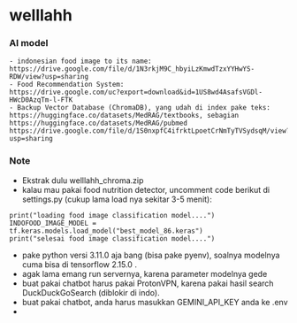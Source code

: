 # welllahh



### AI model
```
- indonesian food image to its name:
https://drive.google.com/file/d/1N3rkjM9C_hbyiLzKmwdTzxYYHwYS-RDW/view?usp=sharing
- Food Recommendation System:
https://drive.google.com/uc?export=download&id=1US8wd4AsafsVGDl-HWcD0AzqTm-l-FTK
- Backup Vector Database (ChromaDB), yang udah di index pake teks: https://huggingface.co/datasets/MedRAG/textbooks, sebagian https://huggingface.co/datasets/MedRAG/pubmed 
https://drive.google.com/file/d/1S0nxpfC4ifrktLpoetCrNmTyTVSydsqM/view?usp=sharing

```

### Note
- Ekstrak dulu welllahh_chroma.zip 
- kalau mau pakai food nutrition detector, uncomment code berikut di settings.py (cukup lama load nya sekitar 3-5 menit): 
```
print("loading food image classification model....")
INDOFOOD_IMAGE_MODEL = tf.keras.models.load_model("best_model_86.keras")
print("selesai food image classification model....")
```
- pake python versi 3.11.0 aja bang (bisa pake pyenv), soalnya modelnya cuma bisa di tensorflow 2.15.0 .
- agak lama emang run servernya, karena parameter modelnya gede
- buat pakai chatbot harus pakai ProtonVPN, karena pakai hasil search DuckDuckGoSearch (diblokir di indo).
- buat pakai chatbot, anda harus masukkan GEMINI_API_KEY anda ke .env 
- 
